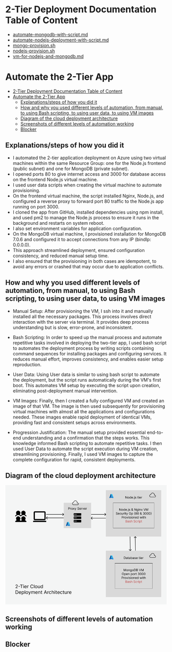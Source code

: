 # 2-Tier Deployment Documentation Table of Content

- [automate-mongodb-with-script.md](two-tier-automation/automate-mongodb-with-script.md)
- [automate-nodejs-deployment-with-script.md](two-tier-automation/automate-nodejs-deployment-with-script.md)
- [mongo-provision.sh](two-tier-automation/mongo-provision.sh)
- [nodejs-provision.sh](two-tier-automation/nodejs-provision.sh)
- [vm-for-nodejs-and-mongodb.md](two-tier-automation/vm-for-nodejs-and-mongodb.md)

# Automate the 2-Tier App

- [2-Tier Deployment Documentation Table of Content](#2-tier-deployment-documentation-table-of-content)
- [Automate the 2-Tier App](#automate-the-2-tier-app)
  - [Explanations/steps of how you did it](#explanationssteps-of-how-you-did-it)
  - [How and why you used different levels of automation, from manual, to using Bash scripting, to using user data, to using VM images](#how-and-why-you-used-different-levels-of-automation-from-manual-to-using-bash-scripting-to-using-user-data-to-using-vm-images)
  - [Diagram of the cloud deployment architecture](#diagram-of-the-cloud-deployment-architecture)
  - [Screenshots of different levels of automation working](#screenshots-of-different-levels-of-automation-working)
  - [Blocker](#blocker)

## Explanations/steps of how you did it

- I automated the 2-tier application deployment on Azure using two virtual machines within the same Resource Group: one for the Node.js frontend (public subnet) and one for MongoDB (private subnet).
- I opened ports 80 to give internet access and 3000 for database access on the frontend Node.js virtual machine.
- I used user data scripts when creating the virtual machine to automate provisioning.
- On the frontend virtual machine, the script installed Nginx, Node.js, and configured a reverse proxy to forward port 80 traffic to the Node.js app running on port 3000.
- I cloned the app from GitHub, installed dependencies using npm install, and used pm2 to manage the Node.js process to ensure it runs in the background and restarts on system reboot.
- I also set environment variables for application configuration.
- On the MongoDB virtual machine, I provisioned installation for MongoDB 7.0.6 and configured it to accept connections from any IP (bindIp: 0.0.0.0).
- This approach streamlined deployment, ensured configuration consistency, and reduced manual setup time.
- I also ensured that the provisioning in both cases are idempotent, to avoid any errors or crashed that may occur due to application conflicts.

## How and why you used different levels of automation, from manual, to using Bash scripting, to using user data, to using VM images

- Manual Setup: After provisioning the VM, I ssh into it and manually installed all the necessary packages. This process involves direct interaction with the server via terminal. It provides deep process understanding but is slow, error-prone, and inconsistent.

- Bash Scripting: In order to speed up the manual process and automate repetitive tasks involved in deploying the two-tier app, I used bash script to automates the deployment process by writing scripts containing command sequences for installing packages and configuring services. It reduces manual effort, improves consistency, and enables easier setup reproduction.

- User Data: Using User data is similar to using bash script to automate the deployment, but the script runs automatically during the VM's first boot. This automates VM setup by executing the script upon creation, eliminating post-deployment manual intervention.

- VM Images: Finally, then I created a fully configured VM and created an image of that VM. The image is then used subsequently for provisioning virtual machines with almost all the applications and configurations needed. These images enable rapid deployment of identical VMs, providing fast and consistent setups across environments.

- Progression Justification: The manual setup provided essential end-to-end understanding and a confirmation that the steps works. This knowledge informed Bash scripting to automate repetitive tasks. I then used User Data to automate the script execution during VM creation, streamlining provisioning. Finally, I used VM images to capture the complete configuration for rapid, consistent deployments.

## Diagram of the cloud deployment architecture

![cloud-deployment-architecture.png](cloud-deployment-architecture.png)

## Screenshots of different levels of automation working

## Blocker
